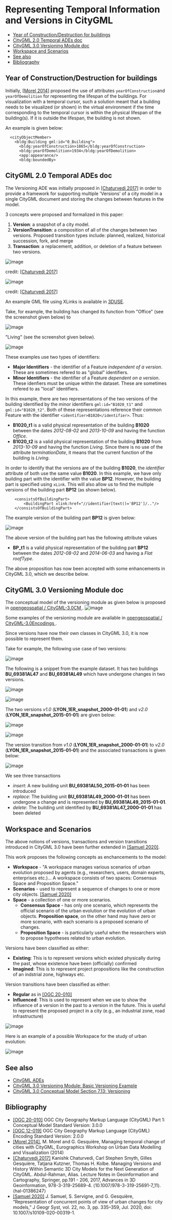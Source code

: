 # Representing Temporal Information and Versions in CityGML

- [Year of Construction/Destruction for buildings](#Year-of-ConstructionDestruction-for-buildings)
- [CityGML 2.0 Temporal ADEs doc](#CityGML-20-Temporal-ADEs-doc)
- [CityGML 3.0 Versioning Module doc](#citygml-30-versioning-module-doc)
- [Workspace and Scenarios](#Workspace-and-Scenarios)
- [See also](#See-also)
- [Bibliography](#Bibliography)

## Year of Construction/Destruction for buildings
<a name="anchor-Year-of-Construction-Destruction"></a>
Initially, [[Morel 2014]](https://diglib.eg.org/xmlui/bitstream/handle/10.2312/udmv.20141076.037-042/037-042.pdf) proposed the use of attributes `yearOfConstruction`and `yearOfDemolition` for representing the lifespan of the buildings. For visualization with a temporal cursor, such a solution meant that a building needs to be visualized (or shown) in the virtual environment if the time corresponding to the temporal cursor is within the physical lifespan of the building(s). If it is outside the lifespan, the building is not shown.

An example is given below:

```
  <cityObjectMember>
    <bldg:Building gml:id="0_Building">
      <bldg:yearOfConstruction>1865</bldg:yearOfConstruction>
      <bldg:yearOfDemolition>1934</bldg:yearOfDemolition>
      <app:appearance/>
      <bldg:boundedBy>
```

## CityGML 2.0 Temporal ADEs doc
The Versioning ADE was initially proposed in [[Chaturvedi 2017]](https://hal.archives-ouvertes.fr/hal-01386247/document) in order to provide a framework for supporting multiple 'Versions' of a city model in a single CityGML document and storing the changes between features in the model.

3 concepts were proposed and formalized in this paper:
1. **Version**: a snapshot of a city model.
2. **VersionTransition**: a composition of all of the changes between two versions. Proposed transition types include: planned, realized, historical succession, fork, and merge 
3. **Transaction**: a replacement, addition, or deletion of a feature between two versions. 

![image](https://user-images.githubusercontent.com/23373264/150381878-a5ee9379-77b5-4540-b5e6-c3b2cb8a091e.png)

credit: [[Chaturvedi 2017]](https://hal.archives-ouvertes.fr/hal-01386247/document)

![image](https://user-images.githubusercontent.com/23373264/150382089-b97df4de-c889-4069-a11a-d3aa15335dff.png)

credit: [[Chaturvedi 2017]](https://hal.archives-ouvertes.fr/hal-01386247/document)

An example GML file using XLinks is available in [3DUSE](https://github.com/VCityTeam/3DUSE/blob/master/doc/ADE/Temporel/1.%20xlinks/GML_test_ADE.gml).

Take, for example, the building has changed its function from "Office" (see the screenshot given below) to

![image](https://user-images.githubusercontent.com/8275121/150499602-926b0e72-f121-43d7-b984-f319981fa731.png)

"Living" (see the screenshot given below).

![image](https://user-images.githubusercontent.com/8275121/150499675-6b1eaf4d-86a5-4a0e-840e-572ae874b6c6.png)

These examples use two types of identifiers:
* **Major Identifiers** - the identifier of a Feature _independent of a version_. These are sometimes refered to as "global" identifiers.
* **Minor Identifiers** - the identifier of a Feature _dependent on a version_. These idenfiers must be unique within the dataset. These are sometimes refered to as "local" identifiers.

In this example, there are two representations of the two versions of the building identified by the minor identifiers `gml:id="B1020_t1"` and `gml:id="B1020_t2"`. Both of these representations reference their common Feature with the identifier `<identifier>B1020</identifier>`. Thus:
* **B1020_t1** is a valid physical representation of the building **B1020** between the dates *2012-08-02* and *2013-10-09* and having the function *Office*.
* **B1020_t2** is a valid physical representation of the building **B1020** from *2013-10-09* and having the function *Living*. Since there is no use of the attribute *terminationDate*, it means that the current function of the building is *Living*. 

In order to identify that the versions are of the building **B1020**, the *identifier* attribute of both  use the same value **B1020**. In this example, we have only building part with the identifier with the value  **BP12**. However, the building part is specified using `xLink`. This will also allow us to find the multiple versions of the building part **BP12** (as shown below). 

```
    <consistsOfBuildingPart>
        <BuildingPart xlink:href="//identifier[text()='BP12']/.."/> 
    </consistsOfBuildingPart>
```
The example version of the building part   **BP12** is given below:

![image](https://user-images.githubusercontent.com/8275121/150503006-ecda395d-9591-46d3-8fbe-3b54c50f261a.png)

The above version of the building part has the following attribute values
* **BP_t1** is a valid physical representation of the building part **BP12** between the dates *2012-08-02* and *2014-06-03* and having a *Flat* *roofType*.

The above proposition has now been accepted with some enhancements in CityGML 3.0, which we describe below.

## CityGML 3.0 Versioning Module doc

The conceptual model of the versioning module as given below is proposed in [ opengeospatial /
CityGML-3.0CM ](https://github.com/opengeospatial/CityGML-3.0CM/blob/master/Conceptual%20Model/CityGML_3.0_UML-Diagrams.pdf).
![image](https://user-images.githubusercontent.com/8275121/150493650-78704aa5-dc8a-4d15-b482-f741d09447ef.png)

Some examples of the versioning module are available in [ opengeospatial /
CityGML-3.0Encodings
](https://github.com/opengeospatial/CityGML-3.0Encodings/tree/master/CityGML/Examples/Versioning). 

Since versions have now their own classes in CityGML 3.0, it is now possible to represent them.

Take for example, the following use case of two versions:

![image](https://user-images.githubusercontent.com/8275121/150516759-c5d52a84-3f82-41dd-b8f9-5781eea8ff2b.png)


The following is a snippet from the example dataset. It has two buildings **BU_69381AL47** and **BU_69381AL49** which have undergone changes in two versions. 

![image](https://user-images.githubusercontent.com/8275121/150540875-7b2473af-3d30-4774-b9a1-604b2c4a6a13.png)

![image](https://user-images.githubusercontent.com/8275121/150541151-3e78e936-c2ce-4dff-9bfa-0bea783c5de4.png)

The two versions *v1.0* (**LYON_1ER_snapshot_2000-01-01**) and *v2.0* (**LYON_1ER_snapshot_2015-01-01**) are given below:

![image](https://user-images.githubusercontent.com/8275121/150546693-bd56ab0c-2499-4203-9c78-9d89dc27d415.png)


![image](https://user-images.githubusercontent.com/8275121/150546763-affa4257-6c89-4b20-8bc4-8132080cec2a.png)

The version transition from *v1.0* (**LYON_1ER_snapshot_2000-01-01**) to *v2.0* (**LYON_1ER_snapshot_2015-01-01**) and the associated transactions is given below:

![image](https://user-images.githubusercontent.com/8275121/150547254-79cb1e84-0c74-4d4c-b7be-48bcc07c0f71.png)

We see three transactions
* *insert*: A new building unit **BU_69381AL50_2015-01-01** has been introduced 
* *replace*: The building unit **BU_69381AL49_2000-01-01** has been undergone a change and is represented by **BU_69381AL49_2015-01-01**.
* *delete*: The building unit identified by **BU_69381AL47_2000-01-01** has been deleted

## Workspace and Scenarios

The above notions of versions, transactions and version transitions introduced in CityGML 3.0 have been further extended in [[Samuel 2020]](https://hal.archives-ouvertes.fr/hal-02454953/file/article.pdf). 

This work proposes the following concepts as enchancements to the model:
- **Workspace** - "A workspace manages various scenarios of urban evolution proposed by agents (e.g., researchers, users, domain experts, enterprises etc.)... A workspace consists of two spaces: Consensus Space and Proposition Space."
- **Scenarios** - used to represent a sequence of changes to one or more city objects. [[Samuel 2020]](https://hal.archives-ouvertes.fr/hal-02454953/file/article.pdf)
- **Space** -  a collection of one or more scenarios.
  - **Consensus Space** - has only one scenario, which represents the official scenario of the urban evolution or the evolution of urban objects. **Proposition space**, on the other hand may have zero or more scenario, with each scenario is a proposed scenario of changes.
  - **Proposition Space** - is particularly useful when the researchers wish to propose hypotheses related to urban evolution.

Versions have been classified as either:
* **Existing**: This is to represent versions which existed physically during the past, whose existence have been (officially) confirmed
* **Imagined**: This is to represent project propositions like the construction of an indstrial zone, highways etc.

Version transitions have been classified as either:
* **Regular** as in [[OGC 20-010]](https://docs.ogc.org/is/20-010/20-010.html)
* **Influenced**: This is used to represent when we use to show the influence of a version in the past to a version in the future. This is useful to represent the proposed project in a city (e.g., an industrial zone, road infrastructure)

![image](https://user-images.githubusercontent.com/23373264/150551588-1d80a624-b5ce-406b-81f0-54f08c5caf2b.png)

Here is an example of a possible Workspace for the study of urban evolution:

![image](https://user-images.githubusercontent.com/23373264/150550282-1edca381-3a23-41d0-9477-116a72a1b7db.png)

## See also
* [CityGML ADEs](citygml-ade.md)
* [CityGML 3.0 Versioning Module: Basic Versioning Example](https://github.com/opengeospatial/CityGML-3.0Encodings/blob/master/CityGML/Examples/Versioning/Basic%20examples/CityGML%203.0%20-%20Versioning%20Module.pdf)
* [CityGML 3.0 Conceptual Model Section 7.13: Versioning](https://docs.ogc.org/is/20-010/20-010.html#toc41)

## Bibliography
- [[OGC 20-010]](https://docs.ogc.org/is/20-010/20-010.html) OGC City Geography Markup Language (CityGML) Part 1: Conceptual Model Standard Version: 3.0.0
- [[OGC 12-019]](https://portal.ogc.org/files/?artifact_id=47842) OGC City Geography Markup Language (CityGML) Encoding Standard Version: 2.0.0
- [[Morel 2014]](https://diglib.eg.org/xmlui/bitstream/handle/10.2312/udmv.20141076.037-042/037-042.pdf), M. Morel and G. Gesquière, Managing temporal change of cities with CityGML, Eurographics Workshop on Urban Data Modelling and Visualization (2014)
- [[Chaturvedi 2017]](https://hal.archives-ouvertes.fr/hal-01386247/document) Kanishk Chaturvedi, Carl Stephen Smyth, Gilles Gesquière, Tatjana Kutzner, Thomas H. Kolbe. Managing Versions and History Within Semantic 3D City Models for the Next Generation of CityGML. Abdul-Rahman, Alias. Lecture Notes in Geoinformation and Cartography, Springer, pp.191 - 206, 2017, Advances in 3D Geoinformation, 978-3-319-25689-4. ⟨10.1007/978-3-319-25691-7_11⟩. ⟨hal-01386247⟩
- [[Samuel 2020]](https://hal.archives-ouvertes.fr/hal-02454953/file/article.pdf) J. Samuel, S. Servigne, and G. Gesquière, “Representation of concurrent points of view of urban changes for city models,” J Geogr Syst, vol. 22, no. 3, pp. 335–359, Jul. 2020, doi: 10.1007/s10109-020-00319-1.

